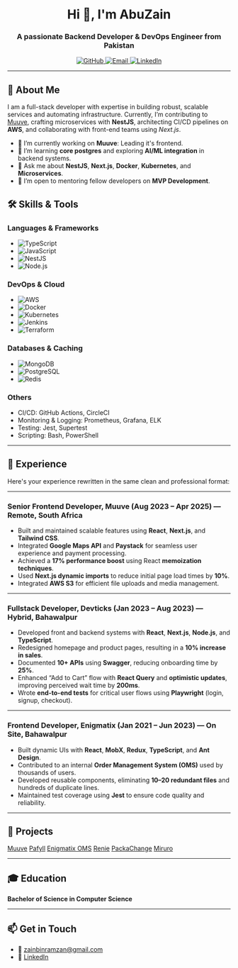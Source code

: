 <h1 align="center">Hi 👋, I'm AbuZain</h1>
<h3 align="center">A passionate Backend Developer & DevOps Engineer from Pakistan</h3>

<p align="center">
  <a href="https://github.com/zain-bin-ramzan">
    <img src="https://img.shields.io/badge/GitHub-%23121011.svg?style=for-the-badge&logo=github&logoColor=white" alt="GitHub">
  </a>
  <a href="mailto:zainbinramzan@gmail.com">
    <img src="https://img.shields.io/badge/Email-%23D14836.svg?style=for-the-badge&logo=gmail&logoColor=white" alt="Email">
  </a>
  <a href="https://www.linkedin.com/in/abu-husnain-89682a353">
    <img src="https://img.shields.io/badge/LinkedIn-%230077B5.svg?style=for-the-badge&logo=linkedin&logoColor=white" alt="LinkedIn">
  </a>
</p>

---

## 🚀 About Me

I am a full-stack developer with expertise in building robust, scalable services and automating infrastructure. Currently, I’m contributing to [Muuve](https://muuve.co.za), crafting microservices with **NestJS**, architecting CI/CD pipelines on **AWS**, and collaborating with front-end teams using *Next.js*.

- 🔭 I’m currently working on **Muuve**: Leading it's frontend.
- 🌱 I’m learning **core postgres** and exploring **AI/ML integration** in backend systems.
- 💬 Ask me about **NestJS**, **Next.js**, **Docker**, **Kubernetes**, and **Microservices**.
- 👯 I’m open to mentoring fellow developers on **MVP Development**.

## 🛠️ Skills & Tools

### Languages & Frameworks

- ![TypeScript](https://img.shields.io/badge/TypeScript-%23007ACC.svg?style=flat-square&logo=typescript&logoColor=white)
- ![JavaScript](https://img.shields.io/badge/JavaScript-%23F7DF1E.svg?style=flat-square&logo=javascript&logoColor=black)
- ![NestJS](https://img.shields.io/badge/NestJS-E0234E.svg?style=flat-square&logo=nestjs&logoColor=white)
- ![Node.js](https://img.shields.io/badge/Node.js-339933.svg?style=flat-square&logo=nodedotjs&logoColor=white)

### DevOps & Cloud

- ![AWS](https://img.shields.io/badge/AWS-%23FF9900.svg?style=flat-square&logo=amazonaws&logoColor=white)
- ![Docker](https://img.shields.io/badge/Docker-%2302497B.svg?style=flat-square&logo=docker&logoColor=white)
- ![Kubernetes](https://img.shields.io/badge/Kubernetes-%2313264F.svg?style=flat-square&logo=kubernetes&logoColor=white)
- ![Jenkins](https://img.shields.io/badge/Jenkins-%23D24939.svg?style=flat-square&logo=jenkins&logoColor=white)
- ![Terraform](https://img.shields.io/badge/Terraform-%235835CC.svg?style=flat-square&logo=terraform&logoColor=white)

### Databases & Caching

- ![MongoDB](https://img.shields.io/badge/MongoDB-%2347A248.svg?style=flat-square&logo=mongodb&logoColor=white)
- ![PostgreSQL](https://img.shields.io/badge/PostgreSQL-%23336791.svg?style=flat-square&logo=postgresql&logoColor=white)
- ![Redis](https://img.shields.io/badge/Redis-%23DC382D.svg?style=flat-square&logo=redis&logoColor=white)

### Others

- CI/CD: GitHub Actions, CircleCI
- Monitoring & Logging: Prometheus, Grafana, ELK
- Testing: Jest, Supertest
- Scripting: Bash, PowerShell

---

## 💼 Experience

Here's your experience rewritten in the same clean and professional format:

---

### Senior Frontend Developer, Muuve (Aug 2023 – Apr 2025) — Remote, South Africa

* Built and maintained scalable features using **React**, **Next.js**, and **Tailwind CSS**.
* Integrated **Google Maps API** and **Paystack** for seamless user experience and payment processing.
* Achieved a **17% performance boost** using React **memoization techniques**.
* Used **Next.js dynamic imports** to reduce initial page load times by **10%**.
* Integrated **AWS S3** for efficient file uploads and media management.

---

### Fullstack Developer, Devticks (Jan 2023 – Aug 2023) — Hybrid, Bahawalpur

* Developed front and backend systems with **React**, **Next.js**, **Node.js**, and **TypeScript**.
* Redesigned homepage and product pages, resulting in a **10% increase in sales**.
* Documented **10+ APIs** using **Swagger**, reducing onboarding time by **25%**.
* Enhanced “Add to Cart” flow with **React Query** and **optimistic updates**, improving perceived wait time by **200ms**.
* Wrote **end-to-end tests** for critical user flows using **Playwright** (login, signup, checkout).

---

### Frontend Developer, Enigmatix (Jan 2021 – Jun 2023) — On Site, Bahawalpur

* Built dynamic UIs with **React**, **MobX**, **Redux**, **TypeScript**, and **Ant Design**.
* Contributed to an internal **Order Management System (OMS)** used by thousands of users.
* Developed reusable components, eliminating **10–20 redundant files** and hundreds of duplicate lines.
* Maintained test coverage using **Jest** to ensure code quality and reliability.

---

## 📂 Projects
[Muuve](https://muuve.co.za/)
[Pafyll](https://pafyll.com/en-NO)
[Enigmatix OMS](https://www.oms.enigmatix.co/)
[Renie](https://www.renie.io/)
[PackaChange](https://packachange.com/)
[Miruro](https://www.miruro.tv/)

---

## 🎓 Education

**Bachelor of Science in Computer Science**

---

## 📫 Get in Touch

- 📧 zainbinramzan@gmail.com
- 🔗 [LinkedIn](https://www.linkedin.com/in/abu-husnain-89682a353)
